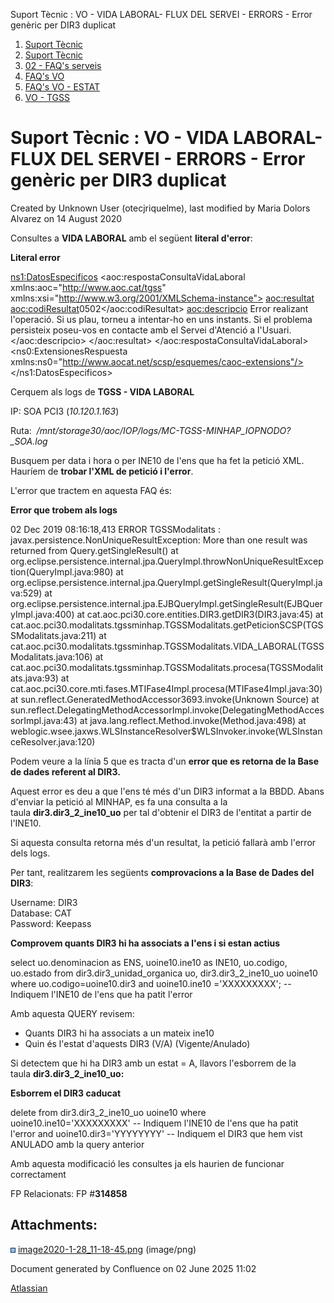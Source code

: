Suport Tècnic : VO - VIDA LABORAL- FLUX DEL SERVEI - ERRORS - Error genèric per DIR3 duplicat  

1.  [Suport Tècnic](index.html)
2.  [Suport Tècnic](13893782.html)
3.  [02 - FAQ's serveis](26313393.html)
4.  [FAQ's VO](28705575.html)
5.  [FAQ's VO - ESTAT](28705579.html)
6.  [VO - TGSS](VO---TGSS_36340977.html)

Suport Tècnic : VO - VIDA LABORAL- FLUX DEL SERVEI - ERRORS - Error genèric per DIR3 duplicat
=============================================================================================

Created by Unknown User (otecjriquelme), last modified by Maria Dolors Alvarez on 14 August 2020

Consultes a **VIDA LABORAL** amb el següent **literal d'error**:

**Literal error**

<ns1:DatosEspecificos>
	<aoc:respostaConsultaVidaLaboral xmlns:aoc="http://www.aoc.cat/tgss" xmlns:xsi="http://www.w3.org/2001/XMLSchema-instance">
		<aoc:resultat>
			<aoc:codiResultat>0502</aoc:codiResultat>
			<aoc:descripcio>
						Error realizant l'operació. Si us plau, torneu a intentar-ho en uns instants. Si el problema persisteix poseu-vos en contacte amb el Servei d'Atenció a l'Usuari.
			</aoc:descripcio>
		</aoc:resultat>
	</aoc:respostaConsultaVidaLaboral>
	<ns0:ExtensionesRespuesta xmlns:ns0="http://www.aocat.net/scsp/esquemes/caoc-extensions"/>
</ns1:DatosEspecificos>

  

Cerquem als logs de **TGSS - VIDA LABORAL**

IP: SOA PCI3 (_10.120.1.163_)

Ruta:  _/mnt/storage30/aoc/IOP/logs/MC-TGSS-MINHAP\_IOPNODO?\_SOA.log_

Busquem per data i hora o per INE10 de l'ens que ha fet la petició XML.  Hauríem de **trobar l'XML de petició i l'error**.

L'error que tractem en aquesta FAQ és:

**Error que trobem als logs**

02 Dec 2019 08:16:18,413 ERROR TGSSModalitats : javax.persistence.NonUniqueResultException: More than one result was returned from Query.getSingleResult()
        at org.eclipse.persistence.internal.jpa.QueryImpl.throwNonUniqueResultException(QueryImpl.java:980)
        at org.eclipse.persistence.internal.jpa.QueryImpl.getSingleResult(QueryImpl.java:529)
        at org.eclipse.persistence.internal.jpa.EJBQueryImpl.getSingleResult(EJBQueryImpl.java:400)
        at cat.aoc.pci30.core.entities.DIR3.getDIR3(DIR3.java:45)
        at cat.aoc.pci30.modalitats.tgssminhap.TGSSModalitats.getPeticionSCSP(TGSSModalitats.java:211)
        at cat.aoc.pci30.modalitats.tgssminhap.TGSSModalitats.VIDA\_LABORAL(TGSSModalitats.java:106)
        at cat.aoc.pci30.modalitats.tgssminhap.TGSSModalitats.procesa(TGSSModalitats.java:93)
        at cat.aoc.pci30.core.mti.fases.MTIFase4Impl.procesa(MTIFase4Impl.java:30)
        at sun.reflect.GeneratedMethodAccessor3693.invoke(Unknown Source)
        at sun.reflect.DelegatingMethodAccessorImpl.invoke(DelegatingMethodAccessorImpl.java:43)
        at java.lang.reflect.Method.invoke(Method.java:498)
        at weblogic.wsee.jaxws.WLSInstanceResolver$WLSInvoker.invoke(WLSInstanceResolver.java:120)

Podem veure a la línia 5 que es tracta d'un **error que es retorna de la Base de dades referent al DIR3.**

Aquest error es deu a que l'ens té més d'un DIR3 informat a la BBDD. Abans d'enviar la petició al MINHAP, es fa una consulta a la taula **dir3.dir3\_2\_ine10\_uo** per tal d'obtenir el DIR3 de l'entitat a partir de l'INE10.

Si aquesta consulta retorna més d'un resultat, la petició fallarà amb l'error dels logs.

Per tant, realitzarem les següents **comprovacions a la Base de Dades del DIR3**:

Username: DIR3  
Database: CAT  
Password: Keepass

**Comprovem quants DIR3 hi ha associats a l'ens i si estan actius**

 select uo.denominacion as ENS, uoine10.ine10 as INE10, uo.codigo, uo.estado
 from dir3.dir3\_unidad\_organica uo, dir3.dir3\_2\_ine10\_uo uoine10
 where uo.codigo=uoine10.dir3
 and uoine10.ine10 ='XXXXXXXXX'; --Indiquem l'INE10 de l'ens que ha patit l'error

Amb aquesta QUERY revisem:

*   Quants DIR3 hi ha associats a un mateix ine10
*   Quin és l'estat d'aquests DIR3 (V/A) (Vigente/Anulado)

Si detectem que hi ha DIR3 amb un estat = A, llavors l'esborrem de la taula **dir3.dir3\_2\_ine10\_uo:**

**Esborrem el DIR3 caducat**

 delete from dir3.dir3\_2\_ine10\_uo uoine10
 where uoine10.ine10='XXXXXXXXX' -- Indiquem l'INE10 de l'ens que ha patit l'error
 and uoine10.dir3='YYYYYYYY' -- Indiquem el DIR3 que hem vist ANULADO amb la query anterior

Amb aquesta modificació les consultes ja els haurien de funcionar correctament

  

FP Relacionats: FP #**314858**

  

  

Attachments:
------------

![](images/icons/bullet_blue.gif) [image2020-1-28\_11-18-45.png](attachments/30868411/30870024.png) (image/png)  

Document generated by Confluence on 02 June 2025 11:02

[Atlassian](http://www.atlassian.com/)
